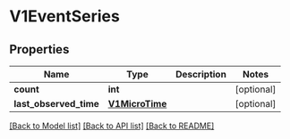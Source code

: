 # V1EventSeries

## Properties
Name | Type | Description | Notes
------------ | ------------- | ------------- | -------------
**count** | **int** |  | [optional] 
**last_observed_time** | [**V1MicroTime**](V1MicroTime.md) |  | [optional] 

[[Back to Model list]](../README.md#documentation-for-models) [[Back to API list]](../README.md#documentation-for-api-endpoints) [[Back to README]](../README.md)

